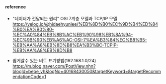 



## 

#### reference

+ "데이터가 전달되는 원리" OSI 7계층 모델과 TCP/IP 모델  
https://velog.io/@hidaehyunlee/%EB%8D%B0%EC%9D%B4%ED%84%B0%EA%B0%80-%EC%A0%84%EB%8B%AC%EB%90%98%EB%8A%94-%EC%9B%90%EB%A6%AC-OSI-7%EA%B3%84%EC%B8%B5-%EB%AA%A8%EB%8D%B8%EA%B3%BC-TCPIP-%EB%AA%A8%EB%8D%B8  

+ 쉽게알수 있는 비트 표기방법(192.168.1.0/24)  
https://m.blog.naver.com/PostView.nhn?blogId=bebe_yh&logNo=40168430050&targetKeyword=&targetRecommendationCode=1  
